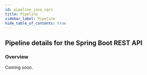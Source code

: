 ```yaml
---
id: pipeline_java_cqrs
title: Pipeline
sidebar_label: Pipeline
hide_table_of_contents: true
---
```


## Pipeline details for the Spring Boot REST API

### Overview

Coming soon.
